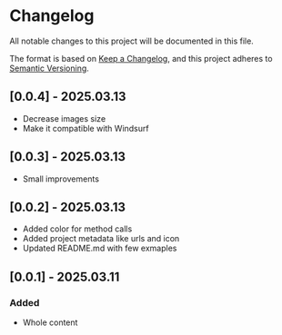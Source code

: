 # Changelog

All notable changes to this project will be documented in this file.

The format is based on [Keep a Changelog](https://keepachangelog.com/en/1.1.0/),
and this project adheres to [Semantic Versioning](https://semver.org/spec/v2.0.0.html).

## [0.0.4] - 2025.03.13

- Decrease images size
- Make it compatible with Windsurf

## [0.0.3] - 2025.03.13

- Small improvements

## [0.0.2] - 2025.03.13

- Added color for method calls
- Added project metadata like urls and icon
- Updated README.md with few exmaples

## [0.0.1] - 2025.03.11

### Added

- Whole content